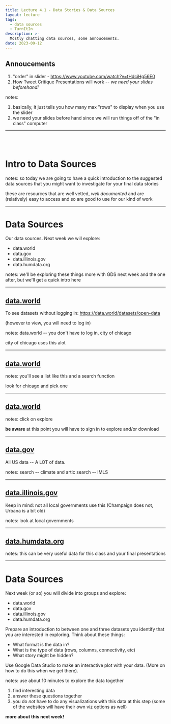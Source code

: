 ```yaml
---
title: Lecture 4.1 - Data Stories & Data Sources
layout: lecture
tags:
  - data sources
  - TurnItIn
description: >-
  Mostly chatting data sources, some annoucements.
date: 2023-09-12
---
```


## Annoucements

1. "order" in slider - https://www.youtube.com/watch?v=tHdciHg56E0
1. How Tweet Critique Presentations will work -- *we need your slides beforehand!*

notes:
1. basically, it just tells you how many max "rows" to display when you use the slider
1. we need your slides before hand since we will run things off of the "in class" computer

---

<br>
<br>

# Intro to Data Sources

notes:
so today we are going to have a quick introduction to the suggested data sources that you might want to investigate for your final data stories

these are resources that are well vetted, *well documented* and are (relatively) easy to access and so are good to use for our kind of work

---

# Data Sources

Our data sources.  Next week we will explore:

 * data.world
 * data.gov
 * data.illinois.gov
 * data.humdata.org


notes:
we'll be exploring these things more with GDS next week and the one after, but we'll get a quick intro here


---

## [data.world](https://data.world/)

To see datasets without logging in: https://data.world/datasets/open-data

(however to view, you will need to log in)

notes:
data.world -- you don't have to log in, city of chicago

city of chicago uses this alot

---

## [data.world](https://data.world/)

<!-- .slide: data-background-image="images/dataworld1.png" data-background-size="auto 85%" data-background-position="right 50% bottom 50%" aria-label="[Contents of data.world/datasets/open-data]" -->

notes:
you'll see a list like this and a search function

look for chicago and pick one

---

## [data.world](https://data.world/)

<!-- .slide: data-background-image="images/dataworld2.png" data-background-size="auto 85%" data-background-position="right 50% bottom 50%" aria-label="[Data view of Chicago City Council Votes and highlight on Explore this dataset button. Click this button for more info.]" -->

notes:
click on explore

**be aware** at this point you will have to sign in to explore and/or download

---

## [data.gov](https://data.gov/)

All US data -- A LOT of data.

notes:
search -- climate and artic
search -- IMLS

---

## [data.illinois.gov](https://data.illinois.gov/)

Keep in mind: not all local governments use this (Champaign does not, Urbana is a bit old)

<!-- .slide: data-background-image="images/dataillinoisgov.png" data-background-size="auto 65%" data-background-position="right 50% bottom 50%" aria-label="[Looking at the contents of data.illinois.gov/group/local-government]" -->

notes: 
look at local governments

---

## [data.humdata.org](https://data.humdata.org/)

<!-- .slide: data-background-image="images/datahumdata.png" data-background-size="auto 75%" data-background-position="right 50% bottom 50%" aria-label="[The webpage data.humdata.org/dataset]" -->

notes:
this can be very useful data for this class and your final presentations

---

# Data Sources

Next week (or so) you will divide into groups and explore:

 * data.world
 * data.gov
 * data.illinois.gov
 * data.humdata.org

Prepare an introduction to between one and three datasets you identify that you
are interested in exploring.  Think about these things:

 * What format is the data in?
 * What is the type of data (rows, columns, connectivity, etc)
 * What story might be hidden?
 
Use Google Data Studio to make an interactive plot with your data. (More on how to do this when we get there).

notes:
use about 10 minutes to explore the data together

1. find interesting data
1. answer these questions together
1. you do *not* have to do any visualizations with this data at this step (some of the websites will have their own viz options as well)

**more about this next week!**

